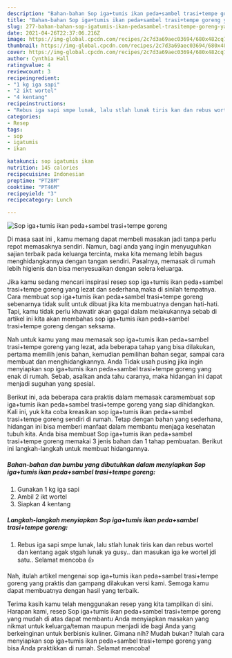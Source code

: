 ```yaml
---
description: "Bahan-bahan Sop iga+tumis ikan peda+sambel trasi+tempe goreng yang enak dan Mudah Dibuat"
title: "Bahan-bahan Sop iga+tumis ikan peda+sambel trasi+tempe goreng yang enak dan Mudah Dibuat"
slug: 277-bahan-bahan-sop-igatumis-ikan-pedasambel-trasitempe-goreng-yang-enak-dan-mudah-dibuat
date: 2021-04-26T22:37:06.216Z
image: https://img-global.cpcdn.com/recipes/2c7d3a69aec03694/680x482cq70/sop-igatumis-ikan-pedasambel-trasitempe-goreng-foto-resep-utama.jpg
thumbnail: https://img-global.cpcdn.com/recipes/2c7d3a69aec03694/680x482cq70/sop-igatumis-ikan-pedasambel-trasitempe-goreng-foto-resep-utama.jpg
cover: https://img-global.cpcdn.com/recipes/2c7d3a69aec03694/680x482cq70/sop-igatumis-ikan-pedasambel-trasitempe-goreng-foto-resep-utama.jpg
author: Cynthia Hall
ratingvalue: 4
reviewcount: 3
recipeingredient:
- "1 kg iga sapi"
- "2 ikt wortel"
- "4 kentang"
recipeinstructions:
- "Rebus iga sapi smpe lunak, lalu stlah lunak tiris kan dan rebus wortel dan kentang agak stgah lunak ya gusy.. dan masukan iga ke wortel jdi satu.. Selamat mencoba 👍"
categories:
- Resep
tags:
- sop
- igatumis
- ikan

katakunci: sop igatumis ikan 
nutrition: 145 calories
recipecuisine: Indonesian
preptime: "PT28M"
cooktime: "PT46M"
recipeyield: "3"
recipecategory: Lunch

---
```



![Sop iga+tumis ikan peda+sambel trasi+tempe goreng](https://img-global.cpcdn.com/recipes/2c7d3a69aec03694/680x482cq70/sop-igatumis-ikan-pedasambel-trasitempe-goreng-foto-resep-utama.jpg)

Di masa  saat ini , kamu memang dapat membeli masakan jadi tanpa perlu repot memasaknya sendiri. Namun, bagi anda yang ingin menyuguhkan sajian terbaik pada keluarga tercinta, maka kita memang lebih bagus menghidangkannya dengan tangan sendiri. Pasalnya, memasak di rumah lebih higienis dan bisa menyesuaikan dengan selera keluarga.

Jika kamu sedang mencari inspirasi resep sop iga+tumis ikan peda+sambel trasi+tempe goreng yang lezat dan sederhana,maka di sinilah tempatnya. Cara membuat sop iga+tumis ikan peda+sambel trasi+tempe goreng  sebenarnya tidak sulit untuk dibuat jika kita membuatnya dengan hati-hati. Tapi, kamu tidak perlu khawatir akan gagal dalam melakukannya 
sebab di artikel ini kita akan membahas sop iga+tumis ikan peda+sambel trasi+tempe goreng dengan seksama.  



Nah untuk kamu yang mau memasak sop iga+tumis ikan peda+sambel trasi+tempe goreng yang lezat, ada beberapa tahap yang bisa dilakukan, pertama memilih jenis bahan, kemudian pemilihan bahan segar, sampai cara membuat dan menghidangkannya. Anda Tidak usah pusing jika ingin menyiapkan sop iga+tumis ikan peda+sambel trasi+tempe goreng yang enak di rumah. Sebab, asalkan anda  tahu caranya, maka hidangan ini dapat menjadi suguhan yang spesial.

Berikut ini, ada beberapa cara praktis  dalam memasak caramembuat sop iga+tumis ikan peda+sambel trasi+tempe goreng yang siap dihidangkan. Kali ini, yuk kita coba kreasikan sop iga+tumis ikan peda+sambel trasi+tempe goreng sendiri di rumah. Tetap dengan bahan yang sederhana, hidangan ini bisa memberi manfaat dalam membantu menjaga kesehatan tubuh kita. Anda bisa membuat Sop iga+tumis ikan peda+sambel trasi+tempe goreng memakai 3 jenis bahan dan 1 tahap pembuatan. Berikut ini langkah-langkah untuk membuat hidangannya.

<!--inarticleads1-->

##### Bahan-bahan dan bumbu yang dibutuhkan dalam menyiapkan Sop iga+tumis ikan peda+sambel trasi+tempe goreng:

1. Gunakan 1 kg iga sapi
1. Ambil 2 ikt wortel
1. Siapkan 4 kentang




<!--inarticleads2-->

##### Langkah-langkah menyiapkan Sop iga+tumis ikan peda+sambel trasi+tempe goreng:

1. Rebus iga sapi smpe lunak, lalu stlah lunak tiris kan dan rebus wortel dan kentang agak stgah lunak ya gusy.. dan masukan iga ke wortel jdi satu.. Selamat mencoba 👍




Nah, itulah artikel mengenai  sop iga+tumis ikan peda+sambel trasi+tempe goreng  yang praktis dan gampang dilakukan versi kami. Semoga kamu dapat membuatnya dengan hasil yang terbaik. 

Terima kasih kamu telah menggunakan resep yang kita tampilkan di sini. Harapan kami, resep  Sop iga+tumis ikan peda+sambel trasi+tempe goreng yang mudah di atas dapat membantu Anda menyiapkan masakan yang nikmat untuk keluarga/teman maupun menjadi ide bagi Anda yang berkeinginan untuk berbisnis kuliner. Gimana nih? Mudah bukan? Itulah cara menyiapkan sop iga+tumis ikan peda+sambel trasi+tempe goreng yang bisa Anda praktikkan di rumah. Selamat mencoba!

